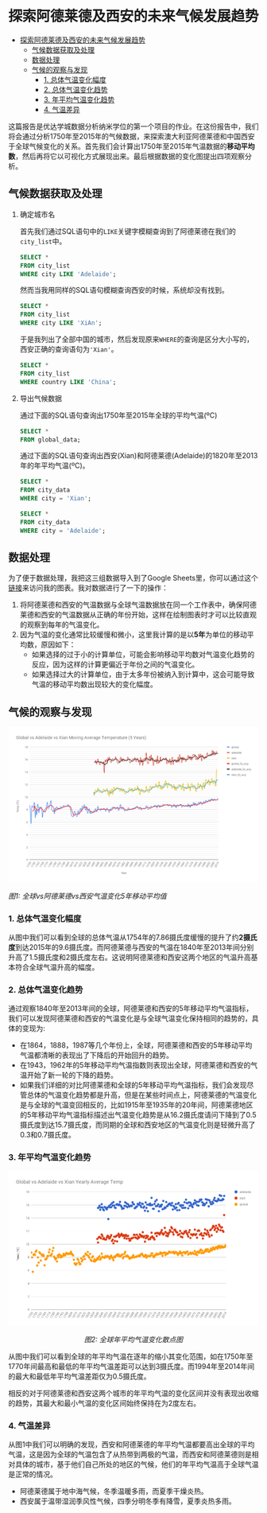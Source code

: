 # 探索阿德莱德及西安的未来气候发展趋势

<!-- TOC -->

- [探索阿德莱德及西安的未来气候发展趋势](#探索阿德莱德及西安的未来气候发展趋势)
  - [气候数据获取及处理](#气候数据获取及处理)
  - [数据处理](#数据处理)
  - [气候的观察与发现](#气候的观察与发现)
    - [1. 总体气温变化幅度](#1-总体气温变化幅度)
    - [2. 总体气温变化趋势](#2-总体气温变化趋势)
    - [3. 年平均气温变化趋势](#3-年平均气温变化趋势)
    - [4. 气温差异](#4-气温差异)

<!-- /TOC -->

这篇报告是优达学城数据分析纳米学位的第一个项目的作业。在这份报告中，我们将会通过分析1750年至2015年的气候数据，来探索澳大利亚阿德莱德和中国西安于全球气候变化的关系。首先我们会计算出1750年至2015年气温数据的**移动平均数**，然后再将它以可视化方式展现出来。最后根据数据的变化图提出四项观察分析。

## 气候数据获取及处理

1. 确定城市名

    首先我们通过SQL语句中的```LIKE```关键字模糊查询到了阿德莱德在我们的```city_list```中。

    ```sql
    SELECT *
    FROM city_list
    WHERE city LIKE 'Adelaide';
    ```

    然而当我用同样的SQL语句模糊查询西安的时候，系统却没有找到。

    ```sql
    SELECT *
    FROM city_list
    WHERE city LIKE 'XiAn';
    ```

    于是我列出了全部中国的城市，然后发现原来```WHERE```的查询是区分大小写的，西安正确的查询语句为```'Xian'```。

    ```sql
    SELECT *
    FROM city_list
    WHERE country LIKE 'China';
    ```

2. 导出气候数据

    通过下面的SQL语句查询出1750年至2015年全球的平均气温(ºC)
    ```sql
    SELECT *
    FROM global_data;
    ```

    通过下面的SQL语句查询出西安(Xian)和阿德莱德(Adelaide)的1820年至2013年的年平均气温(ºC)。

    ```sql
    SELECT *
    FROM city_data
    WHERE city = 'Xian';
    ```
    ```sql
    SELECT *
    FROM city_data
    WHERE city = 'Adelaide';
    ```

## 数据处理

为了便于数据处理，我把这三组数据导入到了Google Sheets里，你可以通过这个[链接](https://docs.google.com/spreadsheets/d/120TBdFWjVPjxAHPRqfpSzKMtIGbOLMjwFTij7tHlVjM/edit?usp=sharing)来访问我的图表。我对数据进行了一下的操作：

1. 将阿德莱德和西安的气温数据与全球气温数据放在同一个工作表中，确保阿德莱德和西安的气温数据从正确的年份开始，这样在绘制图表时才可以比较直观的观察到每年的气温变化。
2. 因为气温的变化通常比较缓慢和微小，这里我计算的是以**5年**为单位的移动平均数，原因如下：
    * 如果选择的过于小的计算单位，可能会影响移动平均数对气温变化趋势的反应，因为这样的计算更偏近于年份之间的气温变化。
    * 如果选择过大的计算单位，由于太多年份被纳入到计算中，这会可能导致气温的移动平均数出现较大的变化幅度。

## 气候的观察与发现

<p align="center">
    <img src="resource/global_adl_xian_5y_avg_chart.png" alt="">
</p align="center">
<p>
    <em>图1: 全球vs阿德莱德vs西安气温变化5年移动平均值</em>
</p>

### 1. 总体气温变化幅度

从图中我们可以看到全球的总体气温从1754年的7.86摄氏度缓慢的提升了约**2摄氏度**到达2015年的9.6摄氏度。而阿德莱德与西安的气温在1840年至2013年间分别升高了1.5摄氏度和2摄氏度左右。这说明阿德莱德和西安这两个地区的气温升高基本符合全球气温升高的幅度。

### 2. 总体气温变化趋势

通过观察1840年至2013年间的全球，阿德莱德和西安的5年移动平均气温指标，我们可以发现阿德莱德和西安的气温变化是与全球气温变化保持相同的趋势的，具体的变现为:

* 在1864，1888，1987等几个年份上，全球，阿德莱德和西安的5年移动平均气温都清晰的表现出了下降后的开始回升的趋势。
* 在1943，1962年的5年移动平均气温指数则表现出全球，阿德莱德和西安的气温开始了新一轮的下降的趋势。
* 如果我们详细的对比阿德莱德和全球的5年移动平均气温指标，我们会发现尽管总体的气温变化趋势都是升高，但是在某些时间点上，阿德莱德的气温变化是与全球的气温变回相反的，比如1915年至1935年的20年间，阿德莱德地区的5年移动平均气温指标描述出气温变化趋势是从16.2摄氏度请问下降到了0.5摄氏度到达15.7摄氏度，而同期的全球和西安地区的气温变化则是轻微升高了0.3和0.7摄氏度。

### 3. 年平均气温变化趋势
<p align="center">
    <img src="resource/global_adl_xian_avg_dots.png" alt="">
</p>
<p align="center">
    <em>图2: 全球年平均气温变化散点图</em>
</p>
从图中我们可以看到全球的年平均气温在逐年的缩小其变化范围，如在1750年至1770年间最高和最低的年平均气温差距可以达到3摄氏度。而1994年至2014年间的最大和最低年平均气温差距仅为0.5摄氏度。

相反的对于阿德莱德和西安这两个城市的年平均气温的变化区间并没有表现出收缩的趋势，其最大和最小气温的变化区间始终保持在为2度左右。

### 4. 气温差异

从图1中我们可以明确的发现，西安和阿德莱德的年平均气温都要高出全球的平均气温，这是因为全球的气温包含了从热带到两极的气温，而西安和阿德莱德则是相对具体的城市，基于他们自己所处的地区的气候，他们的年平均气温高于全球气温是正常的情况。

* 阿德莱德属于地中海气候，冬季温暖多雨，而夏季干燥炎热。
* 西安属于温带湿润季风性气候，四季分明冬季有降雪，夏季炎热多雨。